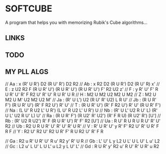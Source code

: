 # SOFTCUBE

A program that helps you with memorizing Rubik's Cube algorithms...

## LINKS

## TODO

## MY PLL ALGS   

// Aa : x (R' U R') D2 (R U' R') D2 R2
// Ab : x R2 D2 (R U R') D2 (R U' R) x'
// E  : z U2 R2 F (R U R' U') (R U R' U') (R U R' U') F' R2 U2 z'
// F  : y R' U' F' R U R' U' R' F R2 U' R' U' R U R' U R
// H  : M2 U M2 U2 M2 U M2
// Z  : M2 U M2 U M' U2 M2 U2 M'
// Ja : (R' U L') U2 (R U' R' U2) L R U'
// Jb : (R U R' F') (R U R' U') (R' F R2 U') R' U'
// T  : (R U R' U') (R' F R2 U') R' U' (R U R' F')
// Na : (L U' R U2 L' U R') (L U' R U2 L' U R') U
// Nb : (R' U L' U2 R U' L) (R' U L' U2 R U' L) U'
// Ra : (R U R' F') (R U2' R' U2') (R' F R U) (R U2' R') [U']
// Rb : (R' U2 R U2') R' F (R U R' U') R' F' R2 [U']
// Ua : R U' R U R U R U' R' U' R2
// Ub : R2 U R U R' U' R' U' R' U R'
// V  : R' U R' U' y R' F' R2 U' R' U R' F R F
// Y  : R2 U' R2 U' R2 U R' F' R U R2 U' R' F R

// Ga : R2 u R' U R' U' R u' R2 y' R' U R
// Gb : L' U' L y L2 U L' U L U' L u' L2
// Gc : L2 u' L U' L U L' u L2 y L U' L'
// Gd : R U R' y' R2 u' R U' R' U R' u R2
